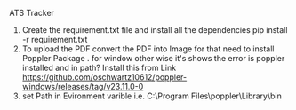  ATS Tracker 
1. Create the requirement.txt file and install all the dependencies pip install -r requirement.txt 
2. To upload the PDF convert the PDF into Image for that need to install Poppler Package .
for window other wise it's shows the error is poppler installed and in path?
 Install this from Link https://github.com/oschwartz10612/poppler-windows/releases/tag/v23.11.0-0 
3. set Path in Evironment varible i.e. C:\Program Files\poppler\Library\bin
